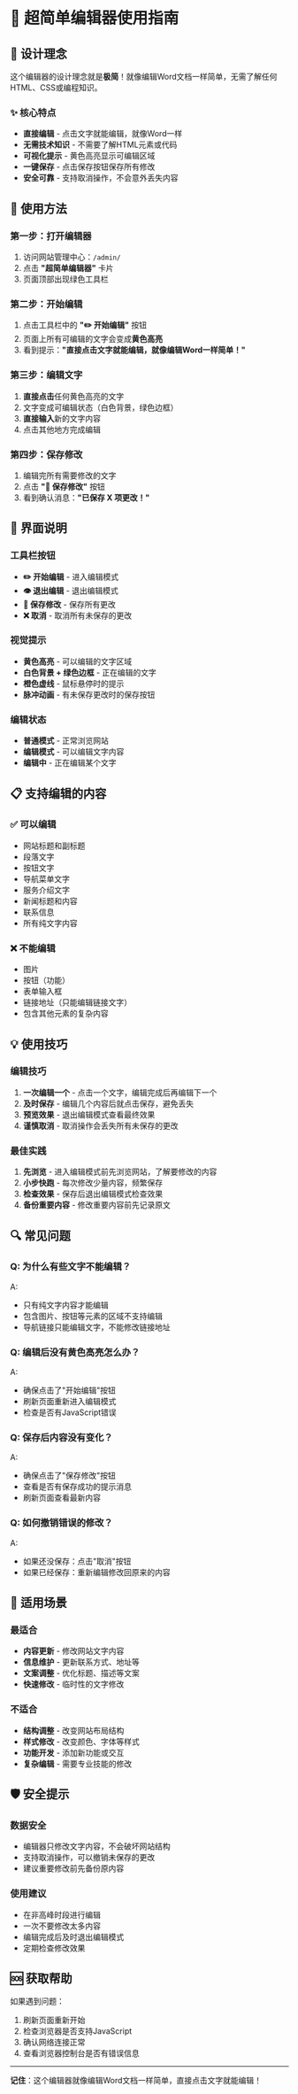 # 📝 超简单编辑器使用指南

## 🎯 设计理念

这个编辑器的设计理念就是**极简**！就像编辑Word文档一样简单，无需了解任何HTML、CSS或编程知识。

### ✨ 核心特点
- **直接编辑** - 点击文字就能编辑，就像Word一样
- **无需技术知识** - 不需要了解HTML元素或代码
- **可视化提示** - 黄色高亮显示可编辑区域
- **一键保存** - 点击保存按钮保存所有修改
- **安全可靠** - 支持取消操作，不会意外丢失内容

## 🚀 使用方法

### 第一步：打开编辑器
1. 访问网站管理中心：`/admin/`
2. 点击 **"超简单编辑器"** 卡片
3. 页面顶部出现绿色工具栏

### 第二步：开始编辑
1. 点击工具栏中的 **"✏️ 开始编辑"** 按钮
2. 页面上所有可编辑的文字会变成**黄色高亮**
3. 看到提示：**"直接点击文字就能编辑，就像编辑Word一样简单！"**

### 第三步：编辑文字
1. **直接点击**任何黄色高亮的文字
2. 文字变成可编辑状态（白色背景，绿色边框）
3. **直接输入**新的文字内容
4. 点击其他地方完成编辑

### 第四步：保存修改
1. 编辑完所有需要修改的文字
2. 点击 **"💾 保存修改"** 按钮
3. 看到确认消息：**"已保存 X 项更改！"**

## 🎨 界面说明

### 工具栏按钮
- **✏️ 开始编辑** - 进入编辑模式
- **👁️ 退出编辑** - 退出编辑模式
- **💾 保存修改** - 保存所有更改
- **❌ 取消** - 取消所有未保存的更改

### 视觉提示
- **黄色高亮** - 可以编辑的文字区域
- **白色背景 + 绿色边框** - 正在编辑的文字
- **橙色虚线** - 鼠标悬停时的提示
- **脉冲动画** - 有未保存更改时的保存按钮

### 编辑状态
- **普通模式** - 正常浏览网站
- **编辑模式** - 可以编辑文字内容
- **编辑中** - 正在编辑某个文字

## 📋 支持编辑的内容

### ✅ 可以编辑
- 网站标题和副标题
- 段落文字
- 按钮文字
- 导航菜单文字
- 服务介绍文字
- 新闻标题和内容
- 联系信息
- 所有纯文字内容

### ❌ 不能编辑
- 图片
- 按钮（功能）
- 表单输入框
- 链接地址（只能编辑链接文字）
- 包含其他元素的复杂内容

## 💡 使用技巧

### 编辑技巧
1. **一次编辑一个** - 点击一个文字，编辑完成后再编辑下一个
2. **及时保存** - 编辑几个内容后就点击保存，避免丢失
3. **预览效果** - 退出编辑模式查看最终效果
4. **谨慎取消** - 取消操作会丢失所有未保存的更改

### 最佳实践
1. **先浏览** - 进入编辑模式前先浏览网站，了解要修改的内容
2. **小步快跑** - 每次修改少量内容，频繁保存
3. **检查效果** - 保存后退出编辑模式检查效果
4. **备份重要内容** - 修改重要内容前先记录原文

## 🔍 常见问题

### Q: 为什么有些文字不能编辑？
A: 
- 只有纯文字内容才能编辑
- 包含图片、按钮等元素的区域不支持编辑
- 导航链接只能编辑文字，不能修改链接地址

### Q: 编辑后没有黄色高亮怎么办？
A: 
- 确保点击了"开始编辑"按钮
- 刷新页面重新进入编辑模式
- 检查是否有JavaScript错误

### Q: 保存后内容没有变化？
A: 
- 确保点击了"保存修改"按钮
- 查看是否有保存成功的提示消息
- 刷新页面查看最新内容

### Q: 如何撤销错误的修改？
A: 
- 如果还没保存：点击"取消"按钮
- 如果已经保存：重新编辑修改回原来的内容

## 🎯 适用场景

### 最适合
- **内容更新** - 修改网站文字内容
- **信息维护** - 更新联系方式、地址等
- **文案调整** - 优化标题、描述等文案
- **快速修改** - 临时性的文字修改

### 不适合
- **结构调整** - 改变网站布局结构
- **样式修改** - 改变颜色、字体等样式
- **功能开发** - 添加新功能或交互
- **复杂编辑** - 需要专业技能的修改

## 🛡️ 安全提示

### 数据安全
- 编辑器只修改文字内容，不会破坏网站结构
- 支持取消操作，可以撤销未保存的更改
- 建议重要修改前先备份原内容

### 使用建议
- 在非高峰时段进行编辑
- 一次不要修改太多内容
- 编辑完成后及时退出编辑模式
- 定期检查修改效果

## 🆘 获取帮助

如果遇到问题：
1. 刷新页面重新开始
2. 检查浏览器是否支持JavaScript
3. 确认网络连接正常
4. 查看浏览器控制台是否有错误信息

---

**记住**：这个编辑器就像编辑Word文档一样简单，直接点击文字就能编辑！
